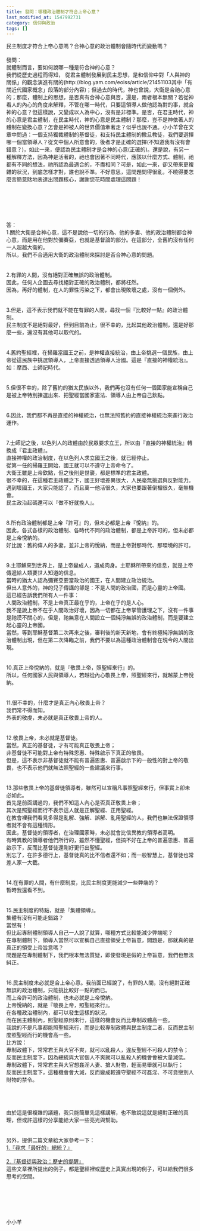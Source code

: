 ```yaml
---
title: 發問：哪種政治體制才符合上帝心意？
last_modified_at: 1547992731
category: 信仰與政治
tags: []
---
```


<p>民主制度才符合上帝心意嗎？合神心意的政治體制會隨時代而變動嗎？<br/><!--more--><br/>發問：<br/>就體制而言，要如何說哪一種是符合神的心意？<br/>我們從歷史過程而得知， 從君主體制發展到民主思想，是和信仰中對「人與神的關係」的觀念演進有關的(http://blog.yam.com/eoiss/article/21451103其中「有關近代國家概念」段落的部分內容)；但過去的時代，神也曾說，大衛是合祂心意的；那麼，體制上的思想，是否真有合神心意與否，還是，兩者根本無關？若從神看人的內心的角度來解釋，不管在哪一時代，只要這領導人做他認為對的事，就合神的心意？但這樣說，又變成以人為中心，沒有是非標準。是否，在君主時代，神的心意是君主體制，在民主時代，神的心意是民主體制？那麼，豈不是神依著人的體制在變換心意？怎會是神被人的世界價值牽著走？似乎也說不通。小小羊曾在文章中問過：一個支持獨裁體制的基督徒，和支持民主體制的撒旦教徒，我們要選擇哪一個當領導人？從文中個人所意會的，後者才是正確的選擇(不知道我有沒有會錯意？)，如此一來，便認為民主體制才是合神的心意(正確的)。還是說，有另一種解釋方法，因為神是活著的，祂也會因著不同時代，應該以什麼方式、體制，祂都有不同的想法，祂所認為最適合的，不盡相同？可是，如此一來，卻又帶來更複雜的狀況，到底怎樣才對，誰也說不準。不好意思，這問題問得很亂，不曉得要怎麼言簡意賅地表達出問題核心，謝謝您花時間處理這問題！<br/> <br/><br/><br/><br/><br/><br/>答：<br/>1.關於大衛是合神心意，這不是說他一切的行為、他的多妻、他的政治體制都合神心意，而是用在他對於彌賽亞，也就是基督論的部分。在這部分，全舊約沒有任何一人超越大衛的。<br/>所以，我們不合適用大衛的政治體制來探討是否合神心意的問題。<br/><br/><br/>2.有罪的人間，沒有絕對正確無誤的政治體制。<br/>因此，任何人企圖去尋找絕對正確的政治體制，都將枉然。<br/>因為，再好的體制，在人的罪性污染之下，都會出現敗壞之處，沒有一個例外。<br/><br/><br/>3.但是，這不表示我們就不能在有罪的人間，尋找一個『比較好一點』的政治體制。<br/>民主制度不是絕對最好，但到目前為止，很不幸的，比起其他政治體制，還是好那麼一些，還沒有其他可以取代的。<br/><br/><br/>4.舊約聖經裡，在掃羅當國王之前，是神權直接統治，由上帝挑選一個民族，由上帝從這民族中挑選領導人，上帝直接透過領導人治國。這是『直接的神權統治』。如：摩西、士師記時代。<br/><br/><br/>5.但很不幸的，除了舊約的猶太民族以外，我們再也沒有任何一個國家能宣稱自己是被上帝特別揀選出來、把聖經當國家憲法、領導人由上帝自己欽點。<br/><br/><br/>6.因此，我們都不再是直接的神權統治，也無法照舊約的直接神權統治來進行政治運作。<br/><br/><br/>7.士師記之後，以色列人的政體由於民眾要求立王，所以由『直接的神權統治』轉換成『君主政體』。<br/>直接神權的政治制度，在以色列人求立國王之後，就已經停止。<br/>從第一任的掃羅王開始，國王就可以不遵守上帝命令了。<br/>大衛王雖是上帝欽點，但之後則是世襲，都是標準的君主政體。<br/>很不幸的，在這種君主政體之下，國王好壞差異很大，人民毫無挑選與反對能力。<br/>遇到壞國王，大家只能認了，而且萬一他活很久，大家也要跟著倒楣很久，毫無機會。<br/>民主政治起碼還可以『做不好就換人』。<br/><br/><br/>8.所有政治體制都是上帝『許可』的，但未必都是上帝『悅納』的。<br/>因此，各式各樣的政治體制、各時代不同的政治體制，都是上帝許可的，但未必都是上帝悅納的。<br/>好比說：舊約偉人的多妻，並非上帝的悅納，而是上帝對那時代、那環境的許可。<br/><br/><br/>9.主耶穌來到世界上，是上帝變成人，道成肉身。主耶穌所帶來的信息，就是上帝傳遞給人類要世人知道的信息。<br/>當時的猶太人認為彌賽亞要當政治的國王，在人間建立政治統治。<br/>但出人意外的，神的兒子傳講的卻是：不是人間的政治國，而是心靈的上帝國。<br/>這已經告訴我們所有人一件事：<br/>人間政治體制，不是上帝真正最在乎的，上帝在乎的是人心。<br/>我不是說上帝不在乎人間政治好壞，因為一切都在上帝掌管護理之下，沒有一件事是祂漠不關心的，但是，祂無意在人間設立一個純淨無誤的政治體制，而是要建立起心靈的上帝國。<br/>當然，等到耶穌基督第二次再來之後，審判後的新天新地，會有終極純淨無誤的政治體制出現，但在第二次降臨之前，我們不要以為這種政治體制會在現今的人間出現。<br/><br/><br/>10.真正上帝悅納的，就是『敬畏上帝，照聖經來行』的。<br/>所以，任何國家人民與領導人，若越從內心敬畏上帝，照聖經來行，就越蒙上帝悅納。<br/><br/><br/>11.很不幸的，什麼才是真正內心敬畏上帝？<br/>我們常不得而知。<br/>外表的敬虔，未必就是真正敬畏上帝的人。<br/><br/><br/>12.敬畏上帝，未必就是基督徒。<br/>當然，真正的基督徒，才有可能真正敬畏上帝；<br/>非基督徒不可能對上帝有特殊恩惠、特殊啟示下真正的敬畏。<br/>但是，這不表示非基督徒就不能有普遍恩惠、普遍啟示下的一般性的對上帝的敬畏，也不表示他們就無法照聖經的一些建議來行事。<br/><br/><br/>13.那些敬畏上帝的基督徒領導者，雖然可以宣稱凡事照聖經來行，但事實上卻未必如此。<br/>首先是前面講過的，我們不知這人內心是否真正敬畏上帝；<br/>其次是照聖經而行不表示這人就是正解聖經、正用聖經。<br/>在教會裡我們看見多得是亂解、強解、誤解、亂用聖經的人，我們也無法保證領導者就不會有這種情形。<br/>因此，基督徒的領導者，在治理國家時，未必就會比信異教的領導者高明。<br/>有時異教的領導者他們所行的，雖然不懂聖經，但搞不好在上帝的普遍恩惠、普遍啟示下，反而比基督徒還剛好更行出聖經。<br/>別忘了，在許多德行上，基督徒真的比不信者還不如；而一般智慧上，基督徒也常差人家一大截。<br/><br/><br/>14.在有罪的人間，有什麼制度，比民主制度更能減少一些弊端的？<br/>暫時我還看不到。<br/><br/><br/>15.民主制度的特點，就是『集體領導』。<br/>集體有沒有可能走錯路？<br/>當然有！<br/>但比起專制體制領導人自己一人說了就算，哪種方式比較能減少弊端呢？<br/>在專制體制下，領導人當然可以宣稱自己直接領受上帝旨意，問題是，那就真的是真正的領受上帝旨意嗎？<br/>問題是在專制體制下，我們根本無法質疑，即使發現是假的上帝旨意，我們也無法糾正。<br/><br/><br/>16.民主制度未必就是合上帝心意。我前面已經說了，有罪的人間，沒有絕對正確無誤的政治體制，只能挑比較好一點的而已。<br/>而上帝許可的政治體制，也未必就是上帝悅納。<br/>上帝悅納的，就是『敬畏上帝，照聖經來行』。<br/>在各種政治體制內，都可以發生這樣的狀況。<br/>而在民主體制內，照聖經原則來行，這樣的機會反而比專制政體高一些。<br/>我說的不是凡事都能照聖經來行，而是比較專制政體與民主制度二者，反而民主制度照聖經而行的機會高一些。<br/>比方說：<br/>專制政體下，常常君王與大官不爽，就可以亂殺人，違反聖經不可殺人的禁令；<br/>反而民主制度下，因為總統與大官個人不爽就可以亂殺人的機會會被大量減低。<br/>專制政體下，常常君主與大官想姦淫人妻、搶人財物，輕而易舉就可以執行；<br/>反而民主制度下，這種機會會大減，反而變成較遵守聖經不可姦淫、不可貪戀別人財物的禁令。<br/><br/><br/><br/><br/>由於這是很複雜的議題，我只能簡單先這樣講解，也不敢說這就是絕對正確的真理，但或許這樣的分享能給大家一些亮光與幫助。<br/><br/><br/>另外，提供二篇文章給大家參考一下：<br/><a href="/posts/269192708">1.『尋求「最好的」總統？』</a><br/><br/><a href="/posts/269193772">2.『基督徒與政治：歷史的提醒』</a><br/>這些文章裡所提出的例子，都是聖經裡或歷史上真實出現的例子，可以給我們很多思考的空間。<br/><br/><br/><br/><br/><br/><br/>小小羊<br/><br/>
</p>